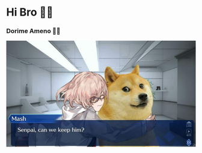 # Hi Bro 👋👋

###  Dorime Ameno 🙏🙏

![doge](https://github.com/DogeCnx/DogeCnx/blob/master/profile.jpg?raw=true)



<!--
**DogeCnx/DogeCnx** is a ✨ _special_ ✨ repository because its `README.md` (this file) appears on your GitHub profile.

Here are some ideas to get you started:

- 🔭 I’m currently working on ...
- 🌱 I’m currently learning ...
- 👯 I’m looking to collaborate on ...
- 🤔 I’m looking for help with ...
- 💬 Ask me about ...
- 📫 How to reach me: ...
- 😄 Pronouns: ...
- ⚡ Fun fact: ...
-->
